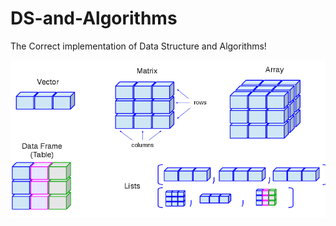 # DS-and-Algorithms

The Correct implementation of Data Structure and Algorithms!

![ds](images/images.png)
